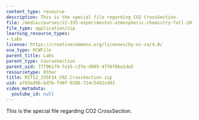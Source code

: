 ```yaml
---
content_type: resource
description: This is the special file regarding CO2 CrossSection.
file: /media/courses/12-335-experimental-atmospheric-chemistry-fall-2014/a783ed9bbd7bf40f0286714c5492cd93_MIT12_335F14_CO2_CrossSection.zip
file_type: application/zip
learning_resource_types:
- Labs
license: https://creativecommons.org/licenses/by-nc-sa/4.0/
ocw_type: OCWFile
parent_title: Labs
parent_type: CourseSection
parent_uid: 77f96179-fe15-c37e-d905-4776f8ba1da5
resourcetype: Other
title: MIT12_335F14_CO2_CrossSection.zip
uid: a783ed9b-bd7b-f40f-0286-714c5492cd93
video_metadata:
  youtube_id: null
---
```

This is the special file regarding CO2 CrossSection.